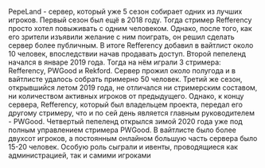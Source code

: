 PepeLand - сервер, который уже 5 сезон собирает одних из лучших игроков.
Первый сезон был ещё в 2018 году. Тогда стример Refferency просто хотел повыживать с одним человеком. Однако, после того, как его зрители изъявили желание с ним поиграть, он решил сделать сервер более публичным. В итоге Refferency добавил в вайтлист около 10 человек, впоследствии начав продавать доступ.
Второй пепеленд начался в январе 2019 года. Тогда на нём играли 3 стримера: Refferency, PWGood и Rekford. Сервер прожил около полугода и в вайтлисте удалось собрать примерно 50 человек.
Третий же сезон, открывшийся летом 2019 года, не отличался ни стримерским составом, ни количеством активных игроков от предыдущего. Однако, к концу сервера, Refferency, который был владельцем проекта, передал его другому стримеру, что и по сей день является главным руководителем - PWGood.
Четвертый пепеленд открылся зимой 2020 года уже под полным управлением стримера PWGood. В вайтлисте было более двухсот игроков, а постоянным онлайном большую часть сервера было 15-20 человек. Особую роль сыграли и ивенты, проводящиеся как администрацией, так и самими игроками
